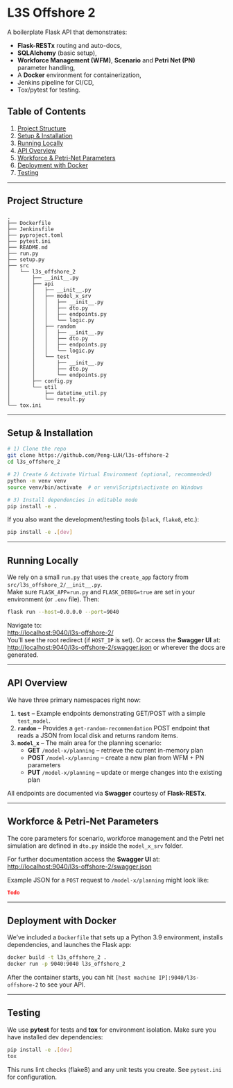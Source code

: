 # L3S Offshore 2

A boilerplate Flask API that demonstrates:
- **Flask-RESTx** routing and auto-docs,
- **SQLAlchemy** (basic setup),
- **Workforce Management (WFM)**, **Scenario** and **Petri Net (PN)** parameter handling,
- A **Docker** environment for containerization,
- Jenkins pipeline for CI/CD,
- Tox/pytest for testing.

## Table of Contents
1. [Project Structure](#project-structure)
2. [Setup & Installation](#setup--installation)
3. [Running Locally](#running-locally)
4. [API Overview](#api-overview)
5. [Workforce & Petri-Net Parameters](#workforce--petri-net-parameters)
6. [Deployment with Docker](#deployment-with-docker)
7. [Testing](#testing)

---

## Project Structure

```
.
├── Dockerfile
├── Jenkinsfile
├── pyproject.toml
├── pytest.ini
├── README.md
├── run.py
├── setup.py
├── src
│   └── l3s_offshore_2
│       ├── __init__.py
│       ├── api
│       │   ├── __init__.py
│       │   ├── model_x_srv
│       │   │   ├── __init__.py
│       │   │   ├── dto.py
│       │   │   ├── endpoints.py
│       │   │   └── logic.py
│       │   ├── random
│       │   │   ├── __init__.py
│       │   │   ├── dto.py
│       │   │   ├── endpoints.py
│       │   │   └── logic.py
│       │   └── test
│       │       ├── __init__.py
│       │       ├── dto.py
│       │       └── endpoints.py
│       ├── config.py
│       └── util
│           ├── datetime_util.py
│           └── result.py
└── tox.ini
```

---

## Setup & Installation

```bash
# 1) Clone the repo
git clone https://github.com/Peng-LUH/l3s-offshore-2
cd l3s_offshore_2

# 2) Create & Activate Virtual Environment (optional, recommended)
python -m venv venv
source venv/bin/activate  # or venv\Scripts\activate on Windows

# 3) Install dependencies in editable mode
pip install -e .
```

If you also want the development/testing tools (`black`, `flake8`, etc.):

```bash
pip install -e .[dev]
```

---

## Running Locally

We rely on a small `run.py` that uses the `create_app` factory from `src/l3s_offshore_2/__init__.py`.  
Make sure `FLASK_APP=run.py` and `FLASK_DEBUG=true` are set in your environment (or `.env` file). Then:

```bash
flask run --host=0.0.0.0 --port=9040
```

Navigate to:  
[http://localhost:9040/l3s-offshore-2/](http://localhost:9040/l3s-offshore-2/)  
You’ll see the root redirect (if `HOST_IP` is set). Or access the **Swagger UI** at:  
[http://localhost:9040/l3s-offshore-2/swagger.json](http://localhost:9040/l3s-offshore-2/swagger.json) or wherever the docs are generated.

---

## API Overview

We have three primary namespaces right now:

1. **`test`** – Example endpoints demonstrating GET/POST with a simple `test_model`.
2. **`random`** – Provides a `get-random-recommendation` POST endpoint that reads a JSON from local disk and returns random items.
3. **`model_x`** – The main area for the planning scenario:
   - **GET** `/model-x/planning` – retrieve the current in-memory plan
   - **POST** `/model-x/planning` – create a new plan from WFM + PN parameters
   - **PUT** `/model-x/planning` – update or merge changes into the existing plan

All endpoints are documented via **Swagger** courtesy of **Flask-RESTx**.  

---

## Workforce & Petri-Net Parameters

The core parameters for scenario, workforce management and the Petri net simulation are defined in `dto.py` inside the `model_x_srv` folder.

For further documentation access the **Swagger UI** at:  
[http://localhost:9040/l3s-offshore-2/swagger.json](http://localhost:9040/l3s-offshore-2/swagger.json)


Example JSON for a `POST` request to `/model-x/planning` might look like:

```json
Todo
```

---

## Deployment with Docker

We’ve included a `Dockerfile` that sets up a Python 3.9 environment, installs dependencies, and launches the Flask app:
```bash
docker build -t l3s_offshore_2 .
docker run -p 9040:9040 l3s_offshore_2
```
After the container starts, you can hit `[host machine IP]:9040/l3s-offshore-2` to see your API.

---

## Testing

We use **pytest** for tests and **tox** for environment isolation. Make sure you have installed dev dependencies:
```bash
pip install -e .[dev]
tox
```
This runs lint checks (flake8) and any unit tests you create. See `pytest.ini` for configuration.

